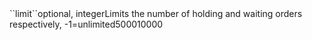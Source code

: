 <tr><td>``limit``</td><td>optional, integer</td><td>Limits the number of holding and waiting orders respectively, -1=unlimited</td><td>5000</td><td>10000</td></tr>
